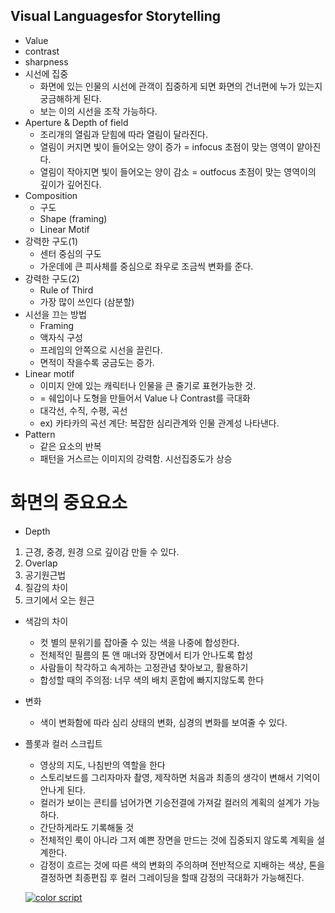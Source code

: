 ## Visual Languagesfor Storytelling
* Value
* contrast 
* sharpness
* 시선에 집중
  - 화면에 있는 인물의 시선에 관객이 집중하게 되면 화면의 건너편에 누가 있는지 궁금해하게 된다.
  - 보는 이의 시선을 조작 가능하다.
* Aperture & Depth of field 
  - 조리개의 열림과 닫힘에 따라 열림이 달라진다.
  - 열림이 커지면 빛이 들어오는 양이 증가 = infocus 초점이 맞는 영역이 얕아진다.
  - 열림이 작아지면 빛이 들어오는 양이 감소 = outfocus 초점이 맞는 영역이의 깊이가 깊어진다.
* Composition
  - 구도
  - Shape (framing)
  - Linear Motif
* 강력한 구도(1)
  - 센터 중심의 구도 
  - 가운데에 큰 피사체를 중심으로 좌우로 조금씩 변화를 준다.
* 강력한 구도(2)
  - Rule of Third
  - 가장 많이 쓰인다 (삼분할)
* 시선을 끄는 방법
  - Framing
  - 액자식 구성
  - 프레임의 안쪽으로 시선을 끌린다.
  - 면적이 작을수록 궁금도는 증가.
 * Linear motif
   - 이미지 안에 있는 캐릭터나 인물을 큰 줄기로 표현가능한 것.
   - = 쉐입이나 도형을 만들어서 Value 나 Contrast를 극대화
   - 대각선, 수직, 수평, 곡선
   - ex) 카타카의 곡선 계단: 복잡한 심리관계와 인물 관계성 나타낸다.
 * Pattern
   - 같은 요소의 반복
   - 패턴을 거스르는 이미지의 강력함. 시선집중도가 상승
  # 화면의 중요요소
  * Depth 
  1. 근경, 중경, 원경 으로 깊이감 만들 수 있다.
  2. Overlap
  3. 공기원근법
  4. 질감의 차이
  5. 크기에서 오는 원근
  * 색감의 차이 
    - 컷 별의 분위기를 잡아줄 수 있는 색을 나중에 합성한다.
    - 전체적인 필름의 톤 앤 매너와 장면에서 티가 안나도록 합성 
    - 사람들이 착각하고 속게하는 고정관념 찾아보고, 활용하기
    - 합성할 때의 주의점: 너무 색의 배치 혼합에 빠지지않도록 한다
  * 변화 
    - 색이 변화함에 따라 심리 상태의 변화, 심경의 변화를 보여줄 수 있다. 
  * 플롯과 컬러 스크립트 
    - 영상의 지도, 나침반의 역할을 한다
    - 스토리보드를 그리자마자 촬영, 제작하면 처음과 최종의 생각이 변해서 기억이 안나게 된다.
    - 컬러가 보이는 콘티를 넘어가면 기승전결에 가져갈 컬러의 계획의 설계가 가능하다.
    - 간단하게라도 기록해둘 것
    - 전체적인 룩이 아니라 그저 예쁜 장면을 만드는 것에 집중되지 않도록 계획을 설계한다.
    - 감정이 흐르는 것에 따른 색의 변화의 주의하며 전반적으로 지배하는 색상, 톤을 결정하면 최종편집 후 컬러 그레이딩을 할때 감정의 극대화가 가능해진다.
    
    [![color script](https://3.bp.blogspot.com/-S41svbNFyGc/Wgx9w70lE_I/AAAAAAAACwU/V9BrpmW9PB4Za77ZTtRHPVrt6jflB1KpQCLcBGAs/s1600/findingNemo.jpg)](https://github.com/c176213JeongHyun/2Ddigital-compositing)
